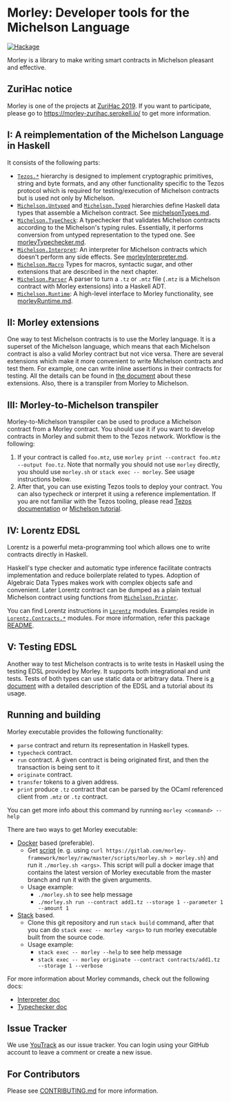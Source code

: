 # Morley: Developer tools for the Michelson Language

[![Hackage](https://img.shields.io/hackage/v/morley.svg)](https://hackage.haskell.org/package/morley)

Morley is a library to make writing smart contracts in Michelson pleasant and
effective.

## ZuriHac notice

Morley is one of the projects at [ZuriHac 2019](https://zfoh.ch/zurihac2019/).
If you want to participate, please go to https://morley-zurihac.serokell.io/ to get more information.

## I: A reimplementation of the Michelson Language in Haskell

It consists of the following parts:

- [`Tezos.*`](/src/Tezos/) hierarchy is designed to implement cryptographic primitives, string and byte formats, and any other functionality specific to the Tezos protocol which is required for testing/execution of Michelson contracts but is used not only by Michelson.
- [`Michelson.Untyped`](/src/Michelson/Untyped.hs) and [`Michelson.Typed`](src/Michelson/Typed.hs) hierarchies define Haskell data types that assemble a Michelson contract. See [michelsonTypes.md](/docs/michelsonTypes.md).
- [`Michelson.TypeCheck`](/src/Michelson/TypeCheck.hs): A typechecker that validates Michelson contracts according to the Michelson's typing rules. Essentially, it performs conversion from untyped representation to the typed one. See [morleyTypechecker.md](/docs/morleyTypechecker.md).
- [`Michelson.Interpret`](/src/Michelson/Interpret.hs): An interpreter for Michelson contracts which doesn't perform any side effects. See [morleyInterpreter.md](/docs/morleyInterpreter.md).
- [`Michelson.Macro`](/src/Michelson/Macro.hs) Types for macros, syntactic sugar, and other extensions that are described in the next chapter.
- [`Michelson.Parser`](/src/Michelson/Parser.hs) A parser to turn a `.tz` or `.mtz` file (`.mtz` is a Michelson contract with Morley extensions) into a Haskell ADT.
- [`Michelson.Runtime`](/src/Michelson/Runtime.hs): A high-level interface to Morley functionality, see [morleyRuntime.md](/docs/morleyRuntime.md).

## II: Morley extensions

One way to test Michelson contracts is to use the Morley language.
It is a superset of the Michelson language, which means that each Michelson contract is also a valid Morley contract but not vice versa.
There are several extensions which make it more convenient to write Michelson contracts and test them.
For example, one can write inline assertions in their contracts for testing.
All the details can be found in [the document](/docs/morleyLanguage.md) about these extensions.
Also, there is a transpiler from Morley to Michelson.

## III: Morley-to-Michelson transpiler

Morley-to-Michelson transpiler can be used to produce a Michelson contract from a Morley contract.
You should use it if you want to develop contracts in Morley and submit them to the Tezos network.
Workflow is the following:

1. If your contract is called `foo.mtz`, use `morley print --contract foo.mtz --output foo.tz`. Note that normally you should not use `morley` directly, you should use `morley.sh` or `stack exec -- morley`. See usage instructions below.
2. After that, you can use existing Tezos tools to deploy your contract. You can also typecheck or interpret it using a reference implementation. If you are not familiar with the Tezos tooling, please read [Tezos documentation](http://tezos.gitlab.io/zeronet/index.html) or [Michelson tutorial](https://gitlab.com/morley-framework/michelson-tutorial).

## IV: Lorentz EDSL

<!-- This section is to be proof-read -->

Lorentz is a powerful meta-programming tool which allows one to write contracts directly in Haskell.

Haskell's type checker and automatic type inference facilitate contracts implementation and reduce boilerplate related to types. Adoption of Algebraic Data Types makes work with complex objects safe and convenient.
Later Lorentz contract can be dumped as a plain textual Michelson contract using functions from [`Michelson.Printer`](/src/Michelson/Printer.hs).

You can find Lorentz instructions in [`Lorentz`](/src/Lorentz.hs) modules.
Examples reside in [`Lorentz.Contracts.*`](/lorentz-contracts/src/Lorentz/Contracts/) modules.
For more information, refer this package [README](/lorentz-contracts/README.md).

## V: Testing EDSL

Another way to test Michelson contracts is to write tests in Haskell using the testing EDSL provided by Morley.
It supports both integrational and unit tests.
Tests of both types can use static data or arbitrary data.
There is [a document](/docs/testingEDSL.md) with a detailed description of the EDSL and a tutorial about its usage.

## Running and building

Morley executable provides the following functionality:
- `parse` contract and return its representation in Haskell types.
- `typecheck` contract.
- `run` contract. A given contract is being originated first, and then the transaction is being sent to it
- `originate` contract.
- `transfer` tokens to a given address.
- `print` produce `.tz` contract that can be parsed by the OCaml referenced client from `.mtz` or `.tz` contract.

You can get more info about this command by running `morley <command> --help`

There are two ways to get Morley executable:
- [Docker](https://docs.docker.com/) based (preferable).
  * Get [script](/scripts/morley.sh)
 (e. g. using `curl https://gitlab.com/morley-framework/morley/raw/master/scripts/morley.sh > morley.sh`)
  and run it `./morley.sh <args>`. This script will pull a docker image that contains the latest version of Morley executable from the master branch and run it with the given arguments.
  * Usage example:
    + `./morley.sh` to see help message
    + `./morley.sh run --contract add1.tz --storage 1 --parameter 1 --amount 1`
- [Stack](https://docs.haskellstack.org/en/stable/README/) based.
  * Clone this git repository and run `stack build` command,
    after that you can do `stack exec -- morley <args>` to run morley executable built from the source code.
  * Usage example:
    + `stack exec -- morley --help` to see help message
    + `stack exec -- morley originate --contract contracts/add1.tz --storage 1 --verbose`

For more information about Morley commands, check out the following docs:
- [Interpreter doc](/docs/morleyInterpreter.md)
- [Typechecker doc](/docs/morleyTypechecker.md)

## Issue Tracker

We use [YouTrack](https://issues.serokell.io/issues/TM) as our issue
tracker. You can login using your GitHub account to leave a comment or
create a new issue.

## For Contributors

Please see [CONTRIBUTING.md](CONTRIBUTING.md) for more information.
